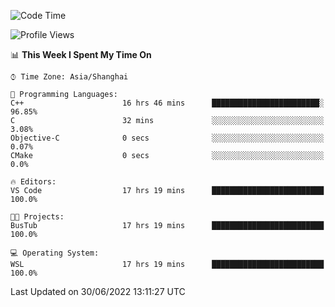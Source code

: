 <!--START_SECTION:waka-->
![Code Time](http://img.shields.io/badge/Code%20Time-152%20hrs%2018%20mins-blue)

![Profile Views](http://img.shields.io/badge/Profile%20Views-0-blue)

📊 **This Week I Spent My Time On** 

```text
⌚︎ Time Zone: Asia/Shanghai

💬 Programming Languages: 
C++                      16 hrs 46 mins      ████████████████████████░   96.85% 
C                        32 mins             ░░░░░░░░░░░░░░░░░░░░░░░░░   3.08% 
Objective-C              0 secs              ░░░░░░░░░░░░░░░░░░░░░░░░░   0.07% 
CMake                    0 secs              ░░░░░░░░░░░░░░░░░░░░░░░░░   0.0%

🔥 Editors: 
VS Code                  17 hrs 19 mins      █████████████████████████   100.0%

🐱‍💻 Projects: 
BusTub                   17 hrs 19 mins      █████████████████████████   100.0%

💻 Operating System: 
WSL                      17 hrs 19 mins      █████████████████████████   100.0%

```


 Last Updated on 30/06/2022 13:11:27 UTC
<!--END_SECTION:waka-->